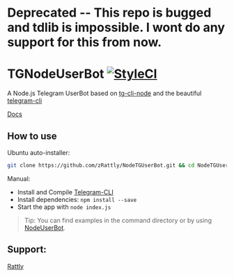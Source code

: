 # Deprecated -- This repo is bugged and tdlib is impossible. I wont do any support for this from now.

# TGNodeUserBot [![StyleCI](https://github.styleci.io/repos/188240465/shield?branch=master)](https://github.styleci.io/repos/188240465)
A Node.js Telegram UserBot based on [tg-cli-node](https://github.com/vysheng/tg) and the beautiful [telegram-cli](https://github.com/vysheng/tg)

[Docs](https://github.com/zRattly/NodeTGUserBot/wiki/Documentation)
## How to use
Ubuntu auto-installer:
```bash
git clone https://github.com/zRattly/NodeTGUserBot.git && cd NodeTGUserBot && sh install.sh
```
Manual:

* Install and Compile [Telegram-CLI](https://github.com/vysheng/tg)
* Install dependencies: ```npm install --save``` 
* Start the  app with ```node index.js```

>Tip: You can find examples in the command directory or by using [NodeUserBot](https://github.com/zRattly/NodeUserBot).

## Support:
[Rattly](t.me/RattlyBot)
